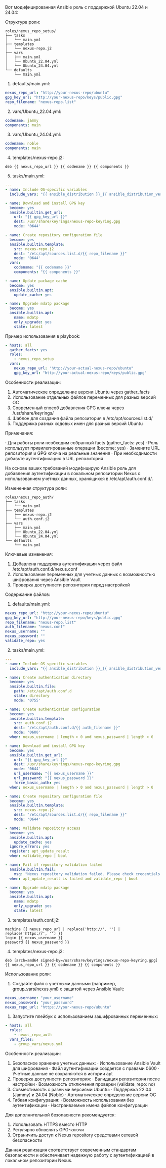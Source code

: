 Вот модифицированная Ansible роль с поддержкой Ubuntu 22.04 и 24.04:

Структура роли:

```
roles/nexus_repo_setup/
├── tasks
│   └── main.yml
├── templates
│   └── nexus-repo.j2
├── vars
│   ├── main.yml
│   └── Ubuntu_22.04.yml
│   └── Ubuntu_24.04.yml
└── defaults
    └── main.yml
```

1. defaults/main.yml:

```yaml
nexus_repo_url: "http://your-nexus-repo/ubuntu"
gpg_key_url: "http://your-nexus-repo/keys/public.gpg"
repo_filename: "nexus-repo.list"
```

2. vars/Ubuntu_22.04.yml:

```yaml
codename: jammy
components: main
```

3. vars/Ubuntu_24.04.yml:

```yaml
codename: noble
components: main
```

4. templates/nexus-repo.j2:

```jinja2
deb {{ nexus_repo_url }} {{ codename }} {{ components }}
```

5. tasks/main.yml:

```yaml
---
- name: Include OS-specific variables
  include_vars: "{{ ansible_distribution }}_{{ ansible_distribution_version }}.yml"

- name: Download and install GPG key
  become: yes
  ansible.builtin.get_url:
    url: "{{ gpg_key_url }}"
    dest: /usr/share/keyrings/nexus-repo-keyring.gpg
    mode: '0644'

- name: Create repository configuration file
  become: yes
  ansible.builtin.template:
    src: nexus-repo.j2
    dest: "/etc/apt/sources.list.d/{{ repo_filename }}"
    mode: '0644'
  vars:
    codename: "{{ codename }}"
    components: "{{ components }}"

- name: Update package cache
  become: yes
  ansible.builtin.apt:
    update_cache: yes

- name: Upgrade mdatp package
  become: yes
  ansible.builtin.apt:
    name: mdatp
    only_upgrade: yes
    state: latest
```

Пример использования в playbook:

```yaml
- hosts: all
  gather_facts: yes
  roles:
    - nexus_repo_setup
  vars:
    nexus_repo_url: "http://your-actual-nexus-repo/ubuntu"
    gpg_key_url: "http://your-actual-nexus-repo/keys/public.gpg"
```

Особенности реализации:

1. Автоматическое определение версии Ubuntu через gather_facts
2. Использование отдельных файлов переменных для разных версий ОС
3. Современный способ добавления GPG ключа через /usr/share/keyrings/
4. Шаблон для создания файла репозитория в /etc/apt/sources.list.d/
5. Поддержка разных кодовых имен для разных версий Ubuntu

Примечания:

· Для работы роли необходим собранный facts (gather_facts: yes)
· Роль использует привилегированные операции (become: yes)
· Замените URL репозитория и GPG ключа на реальные значения
· При необходимости добавьте аутентификацию в URL репозитория



На основе ваших требований модифицирую Ansible роль для добавления аутентификации в локальном репозитории Nexus с использованием учетных данных, хранящихся в /etc/apt/auth.conf.d/.

Измененная структура роли:

```
roles/nexus_repo_auth/
├── tasks
│   └── main.yml
├── templates
│   ├── nexus-repo.j2
│   └── auth.conf.j2
├── vars
│   ├── main.yml
│   ├── Ubuntu_22.04.yml
│   └── Ubuntu_24.04.yml
└── defaults
    └── main.yml
```

Ключевые изменения:

1. Добавлена поддержка аутентификации через файл /etc/apt/auth.conf.d/nexus.conf
2. Использование переменных для учетных данных с возможностью шифрования через Ansible Vault
3. Проверка доступности репозитория перед настройкой

Содержание файлов:

1. defaults/main.yml:

```yaml
nexus_repo_url: "http://your-nexus-repo/ubuntu"
gpg_key_url: "http://your-nexus-repo/keys/public.gpg"
repo_filename: "nexus-repo.list"
auth_filename: "nexus.conf"
nexus_username: ""
nexus_password: ""
validate_repo: yes
```

2. tasks/main.yml:

```yaml
---
- name: Include OS-specific variables
  include_vars: "{{ ansible_distribution }}_{{ ansible_distribution_version }}.yml"

- name: Create authentication directory
  become: yes
  ansible.builtin.file:
    path: /etc/apt/auth.conf.d
    state: directory
    mode: '0755'

- name: Create authentication configuration
  become: yes
  ansible.builtin.template:
    src: auth.conf.j2
    dest: "/etc/apt/auth.conf.d/{{ auth_filename }}"
    mode: '0600'
  when: nexus_username | length > 0 and nexus_password | length > 0

- name: Download and install GPG key
  become: yes
  ansible.builtin.get_url:
    url: "{{ gpg_key_url }}"
    dest: /usr/share/keyrings/nexus-repo-keyring.gpg
    mode: '0644'
    url_username: "{{ nexus_username }}"
    url_password: "{{ nexus_password }}"
    force_basic_auth: yes
  when: nexus_username | length > 0 and nexus_password | length > 0

- name: Create repository configuration file
  become: yes
  ansible.builtin.template:
    src: nexus-repo.j2
    dest: "/etc/apt/sources.list.d/{{ repo_filename }}"
    mode: '0644'

- name: Validate repository access
  become: yes
  ansible.builtin.apt:
    update_cache: yes
  ignore_errors: yes
  register: apt_update_result
  when: validate_repo | bool

- name: Fail if repository validation failed
  ansible.builtin.fail:
    msg: "Nexus repository validation failed. Please check credentials and network connectivity."
  when: apt_update_result is failed and validate_repo | bool

- name: Upgrade mdatp package
  become: yes
  ansible.builtin.apt:
    name: mdatp
    only_upgrade: yes
    state: latest
```

3. templates/auth.conf.j2:

```jinja2
machine {{ nexus_repo_url | replace('http://', '') | replace('https://', '') }}
login {{ nexus_username }}
password {{ nexus_password }}
```

4. templates/nexus-repo.j2:

```jinja2
deb [arch=amd64 signed-by=/usr/share/keyrings/nexus-repo-keyring.gpg] {{ nexus_repo_url }} {{ codename }} {{ components }}
```

Использование роли:

1. Создайте файл с учетными данными (например, group_vars/nexus.yml) с защитой через Ansible Vault:

```yaml
nexus_username: "your_username"
nexus_password: "your_password"
nexus_repo_url: "https://your-nexus-repo/ubuntu"
```

1. Запустите плейбук с использованием зашифрованных переменных:

```yaml
- hosts: all
  roles:
    - nexus_repo_auth
  vars_files:
    - group_vars/nexus.yml
```

Особенности реализации:

1. Безопасное хранение учетных данных:
   · Использование Ansible Vault для шифрования
   · Файл аутентификации создается с правами 0600
   · Учетные данные не сохраняются в истории apt
2. Проверка доступности репозитория:
   · Валидация репозитория после настройки
   · Возможность отключения проверки (validate_repo: no)
3. Совместимость с разными версиями Ubuntu:
   · Поддержка 22.04 (Jammy) и 24.04 (Noble)
   · Автоматическое определение версии ОС
4. Гибкая конфигурация:
   · Возможность использования без аутентификации
   · Настраиваемые имена файлов конфигурации

Для дополнительной безопасности рекомендуется:

1. Использовать HTTPS вместо HTTP
2. Регулярно обновлять GPG-ключи
3. Ограничить доступ к Nexus repository средствами сетевой безопасности

Данная реализация соответствует современным стандартам безопасности и обеспечивает надежную работу с аутентификацией в локальном репозитории Nexus.